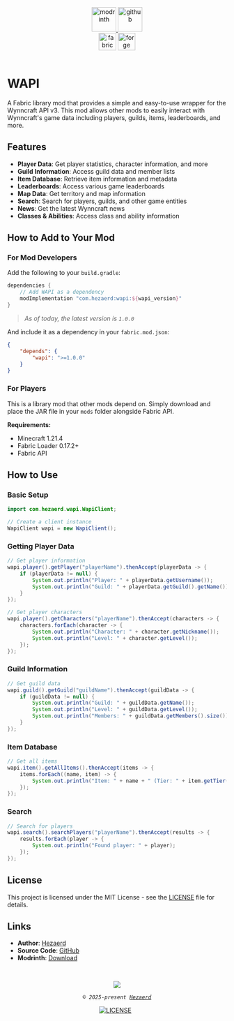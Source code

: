 <div align="center">
  <a href="https://modrinth.com/mod/wapi">
    <img alt="modrinth" height="56" src="https://cdn.jsdelivr.net/npm/@intergrav/devins-badges@3/assets/cozy/available/modrinth_vector.svg">
  </a>
  <a href="https://github.com/Hezaerd/wapi">
    <img alt="github" height="56" src="https://cdn.jsdelivr.net/npm/@intergrav/devins-badges@3/assets/cozy/available/github_vector.svg">
  </a>
<br>
  <img alt="fabric" height="40" src="https://cdn.jsdelivr.net/npm/@intergrav/devins-badges@3/assets/compact/supported/fabric_vector.svg">
  <img alt="forge" height="40" src="https://cdn.jsdelivr.net/npm/@intergrav/devins-badges@3/assets/compact/unsupported/forge_vector.svg">
</div>

<br/>

# WAPI

A Fabric library mod that provides a simple and easy-to-use wrapper for the Wynncraft API v3. This mod allows other mods to easily interact with Wynncraft's game data including players, guilds, items, leaderboards, and more.

## Features

- **Player Data**: Get player statistics, character information, and more
- **Guild Information**: Access guild data and member lists  
- **Item Database**: Retrieve item information and metadata
- **Leaderboards**: Access various game leaderboards
- **Map Data**: Get territory and map information
- **Search**: Search for players, guilds, and other game entities
- **News**: Get the latest Wynncraft news
- **Classes & Abilities**: Access class and ability information

## How to Add to Your Mod

### For Mod Developers

Add the following to your `build.gradle`:

```gradle
dependencies {
    // Add WAPI as a dependency
    modImplementation "com.hezaerd:wapi:${wapi_version}"
}
```
> *As of today, the latest version is `1.0.0`*

And include it as a dependency in your `fabric.mod.json`:

```json
{
    "depends": {
        "wapi": ">=1.0.0"
    }
}
```

### For Players

This is a library mod that other mods depend on. Simply download and place the JAR file in your `mods` folder alongside Fabric API.

**Requirements:**
- Minecraft 1.21.4
- Fabric Loader 0.17.2+
- Fabric API

## How to Use

### Basic Setup

```java
import com.hezaerd.wapi.WapiClient;

// Create a client instance
WapiClient wapi = new WapiClient();
```

### Getting Player Data

```java
// Get player information
wapi.player().getPlayer("playerName").thenAccept(playerData -> {
    if (playerData != null) {
        System.out.println("Player: " + playerData.getUsername());
        System.out.println("Guild: " + playerData.getGuild().getName());
    }
});

// Get player characters
wapi.player().getCharacters("playerName").thenAccept(characters -> {
    characters.forEach(character -> {
        System.out.println("Character: " + character.getNickname());
        System.out.println("Level: " + character.getLevel());
    });
});
```

### Guild Information

```java
// Get guild data
wapi.guild().getGuild("guildName").thenAccept(guildData -> {
    if (guildData != null) {
        System.out.println("Guild: " + guildData.getName());
        System.out.println("Level: " + guildData.getLevel());
        System.out.println("Members: " + guildData.getMembers().size());
    }
});
```

### Item Database

```java
// Get all items
wapi.item().getAllItems().thenAccept(items -> {
    items.forEach((name, item) -> {
        System.out.println("Item: " + name + " (Tier: " + item.getTier() + ")");
    });
});
```

### Search

```java
// Search for players
wapi.search().searchPlayers("playerName").thenAccept(results -> {
    results.forEach(player -> {
        System.out.println("Found player: " + player);
    });
});
```

## License

This project is licensed under the MIT License - see the [LICENSE](LICENSE) file for details.

## Links

- **Author**: [Hezaerd](https://hezaerd.com/)
- **Source Code**: [GitHub](https://github.com/hezaerd/wapi)
- **Modrinth**: [Download](https://modrinth.com/mod/wapi)

<br>

<p align="center">
	<img src="https://raw.githubusercontent.com/catppuccin/catppuccin/main/assets/footers/gray0_ctp_on_line.svg?sanitize=true" />
</p>

<p align="center">
        <i><code>&copy 2025-present <a href="https://hezaerd.com">Hezaerd</a></code></i>
</p>

<div align="center">
<a href="https://github.com/hezaerd/wapi/blob/master/LICENSE"><img src="https://img.shields.io/github/license/hezaerd/wapi?logoColor=cdd6f4&labelColor=302D41&color=CBA6F7
" alt="LICENSE"></a>&nbsp;&nbsp;
</div>